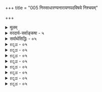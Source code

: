 +++
title = "005 निस्साधारण्यनारायणपदविषये निश्चयम्"

+++
<details><summary>मूलम्</summary>

निस्साधारण्यनारायणपदविषये निश्चयं यान्त्यबाधे सद्ब्रह्माद्यास्समानप्रकरणपठिताश्शङ्कितान्यार्थशब्दाः ।  
अन्तर्यन्ता च नारायण इकि कथितः कारणं चान्तरात्मेत्यस्मादप्यैककण्ठ्यं भवति निरुपधिस्तत्र शम्भ्वादिशब्दः ॥ ५ ॥
</details>

<details><summary>वरदार्य-सर्वाङ्कषा - ५</summary>

एवं ब्रह्मपदार्थविचारं परिसमाप्य, साधनभूतोपासनोपयोगितया ब्रह्मपदस्य साकारब्रह्मणि पर्यवसानं प्रदर्शयति – निस्साधारण्येत्यादि । 'समानप्रकरणपठिताः सद्ब्रह्माद्याः शङ्कितान्यार्थशब्दाः अबाधे निस्साधारण्यनारायणपदविषये निश्चयं यान्ति' – इत्यन्वयः । विचारस्यावश्यकताप्रदर्शनाय 'शङ्कितान्यार्थाः ' इति शब्दविशेषणम् । समानप्रकरणं नाम प्रकृते जगत्कारणत्वप्रतिपादकवेदान्तशास्त्रप्रकरणं सर्वं 'सदेव सौम्येदमग्र आसीदेकमेव ' (छां. 6-2-1 ) 'ब्रह्म वा इदमग्र आसीदेकमेव' (बृ. 3-4-11 ) इत्यादिकं विवक्षितम् । आद्यपदेन 'आत्मा वा इदमग्र आसीदेकमेव ' (बृ. 3-4-17) 'एको ह वै नारायण आसीत् ' (अथर्व . ) 'एको हि रुद्रो न द्वितीयाय तस्थे' (अथर्व. 4) 'न सन्न चासच्छिव एव केवलः' (श्वे. 4-1) 'हिरण्यगर्भस्समवर्तताग्रे' (ऋ. सं. 10-121- 1) इत्यादिप्रकरणगताः आत्मरुद्रशिवहिरण्यगर्भनारायणादिशब्दा विवक्षिताः । न च सृष्टिवाक्यानामैककण्ठं मास्तु । कल्पादिभेदेनास्तु भिन्नोपादानकत्वं जगत इति वाच्यम् ; अत्यन्तालौकिकस्य परब्रह्मणः प्रतिपत्तेरसंभवमाशङ्क्य, सूत्रकारैः 'जन्माद्यस्य यतः' ( ब्र. सू. 1-1-2) इति जगज्जन्मस्थितिलयकारणत्वरूपलक्षणद्वारा ब्रह्मप्रतिपत्तेस्संभवाभिधानात् । असाधारणधर्मो हि लक्षणम् । परस्परमतिव्याप्त्या जगतोऽनेककारणकत्वे जगत्कारणत्वस्य कथं लक्षणत्वं स्यात् ? न च कालभेदेनैव भिन्नकारणकत्वस्याभिधानात्, तत्तत्कालेऽन्यस्य कारणत्वाभावान्नातिप्रसक्तिरिति वाच्यम्, ब्रह्मशब्दवाच्यस्य हि जगत्कारणत्वं लक्षणमुच्यते । 'यतो वा इमानि भूतानि जायन्ते । येन जातानि जीवन्ति । यत्प्रयन्त्यभिसंविशन्ति । तद्विजिज्ञासस्व । तद्ब्रह्मेति' ( तै. भृगु. 1) इति ह्युपनिषत् । यदि ब्रह्मशब्दार्थ एव कल्पभेदेन भिद्येत, तदा कथमेकत्र शक्तिग्रहणसंभवः ? किञ्च 'धाता यथापूर्वमकल्पयत्' ( तै. 2-1) इति सष्टेरेकरूपता सर्वसंमता । अतः कारणवाक्यानामैककण्ठ्यमत्यन्तमावश्यकम् ॥ 

यत्र तु चतुर्मुखादयश्शब्दाः श्रुताः, तत्रावान्तरस्रष्टृत्वविवक्षया तेषां योजनेन, सर्वजगत्कारणत्वव्यावर्तनात्, ‘शास्त्रदृष्ट्या तु' (ब्र.सू. 1-1-31) इत्याद्युक्तक्रमेण वान्तर्यामिविवक्षया वा समन्वयः । तथाचैवमर्थः – **समानप्रकरणपठिताः** = जगत्कारणत्वरूपार्थप्रतिपादकेषु प्रकरणेषु, एकशाखायां भिन्नशाखासु वा पठिताः शङ्कितः अन्यार्थो येषामिति रुद्रचतुर्मुखादिशङ्काविषयभूताः सद्ब्रह्माद्याः शब्दाः सद्ब्रह्माद्या इत्यस्य शब्दपदार्थेन मुख्यविशेष्येण साकमन्वये विरोधाभावादेकदेशान्वयदोषप्रसक्तेर्नावकाशः । 'पुष्टा एते राजमातङ्गाः' इति प्रयोगस्य साधुत्वात् । पुष्टपदं हि मातङ्गान्वयि, अथवा राजमातङ्गान्वयि, न तु राजान्वयि । अथापि नात्रैकदेशान्वयदोषः कस्यापि संमतः । तथाच शङ्कितान्यार्थाः सह्माद्याः शब्दाः

364 

अन्तर्यन्ता च नारायण इति कथितः कारणं चान्तरात्मे- 

त्यस्मादप्यैककण्ठ्यं भवति निरुपधिस्तत्र शम्भवादिशब्दः ॥5॥ 

**निस्साधारण्यस्य** =असाधारणस्यान्यथा नेतुमशक्यत्वात् **अबाधे** = बाधकलेशरहिते **नारायणपदविषये** = नारायणपदवाच्ये **निश्चयम्** = निर्णयम् **यान्ति** = प्राप्नुवन्ति इत्यर्थः ॥ 

एवं साक्षाज्जगत्कारणत्वद्वारा व्यक्तिविशेषनिर्णयमभिधाय जगत्कारणत्वव्याप्तलिङ्गेनापि तन्निर्णयं प्रतिपादयति - अन्तर्यन्ता चेति । **च** = अपि च **अन्तर्यन्ता** = अन्तर्यामी नारायण इति कथितः । एष सर्वभूतान्तरात्मापहतपाप्मा दिव्यो देव एको नारायणः' (सु. 7 ) इति । सुबालोपनिषदः सर्वसंप्रतिपन्नत्वाभावात्कथं तदनुसारेणार्थनिर्णय इति चेत् ; अन्तर्यामिब्राह्मणस्य नारायणपरतायाः श्रीशङ्कराचार्यैरिवाभिधानात् सुबालोपनिषदो भवतानङ्गीकारेऽपि भवदिष्टसिद्धेरसंभवः । जगत्कारणत्वविचारे नारायणस्यान्तर्यामित्वप्रतिपादनं 'आम्रान् पृष्टः कोविदारानाचष्टे' इतिवदुपहास्यमित्यत्राह — कारणं चेत्यादि । कारणं **च** = कारणभूतं वस्तु च **अन्तरात्मा** =अन्तर्याम्येव । 'तत्सृष्ट्वा तदेवानुप्राविशत्' ( तै. आन. 6) इति स्रष्टुरेव तत्तद्वस्त्वन्तः प्रवेशस्य श्रवणात् अन्तर्यामित्वं कारणत्वव्याप्यं लिङ्गम् । **तस्मादपि** = जगत्कारणान्तर्यामिणोरेकत्वादपि **ऐककण्ठ्यम्** = एकाभिप्रायकत्वम् भवति । श्रीशङ्कराचार्यैरपि अन्तर्यामिब्राह्मणे (बृ. 5-7-3) 'य ईदृगीश्वरो नारायणाख्यः' इत्येव व्याख्यानादन्तर्यामी नारायण एव स्रष्टा, अनुप्रविष्टश्च ॥ 

I 

ननु अथर्वशिखायाम् ‘कारणं तु ध्येयः' इत्युपक्रम्य, ‘शंभुराकाशमध्ये ध्येयः' इति शंभुपदवाच्यस्यैव कारणत्वम्, तत्प्रयुक्तदहराकाशमध्यध्येयत्वञ्च कण्ठत एवोच्यत इति, एतदनुरोधेनैवैतरेषां नयनमस्त्वित्यत्राह - भवतीत्यादि । भवतीत्येतत्काकाक्षिन्यायेनोभयत्रापि संबध्यते । तत्र नारायणपदवाच्ये **शंभ्वादिशब्दः** = शंभुप्रभृतिशब्दः **निरुपधिः** = सहजः भवति । नारायणपदस्य संज्ञात्वादन्यत्र सर्वथा न प्रयोगार्हता । शंभ्वादिशब्दास्तु न तथा संज्ञारूपाः । प्रवृत्तिनिमित्तं तु सुखहेतुत्वम् । निरुपाधिकं सुखं तु मोक्ष एव । मोक्षश्च नारायणाधीन इति 'मोक्षमिच्छेज्जनार्दनात्' इत्यादिवचनैः घण्टाकर्णोपाख्यानादिभिश्च सर्ववैदिकसंप्रतिपन्नम् । ‘स्वयंभूः शंभुः' इति च सहस्रनामसु शंभुशब्दः पठ्यते । अन्ततस्तु - 

'ये यथा मां प्रपद्यन्ते तांस्तथैव भजाम्यहम् ॥' इत्यादिभगवद्वाक्यं स्मर्तव्यं हितमिच्छुभिः ॥ 'आलोड्य सर्वशास्त्राणि विचार्य च पुनः पुनः । इदमेकं सुनिष्पन्नं ध्येयो नारायणस्सदा ॥ ' इत्यादिवचनैरार्षैर्नामभाष्यादिकेऽपि च । व्यक्तं श्रीशङ्कराचार्यैरुक्तमप्यवधीयताम् ॥ 

अतो नारायणमारम्यमेव सर्वविप्रकुलसंमतमवधेयम् ॥ 

यद्यपि श्रीभाष्ये मङ्गलपद्य एव ब्रह्मशब्दः भगवच्छब्दवत् श्रियः पतिपर्यायः प्रयुक्तः; अथापि ब्रह्मशब्दः अन्यत्रापि बहुलं प्रयुज्यत एव । अन्यथा हि 'स्याच्चैकस्य ब्रह्मशब्दवत्' (ब्र. सू. 1-3-4) इति सूत्रं निर्विषयं स्यात् । ब्रह्मशब्दस्यानेकेष्वर्थेषु प्रयोगादेव हि तस्य दृष्टान्तीकरणम् । अधिकं तत्रैव ॥ 

365 



अतो नारायणपदव्यतिरिक्तानि सदादिपदानि सावकाशान्येव । लौकिकस्य प्रयोगस्यास्माभिर्वारयितुमशक्यत्वात् । नारायणपदं तु संज्ञायामेव णत्वविधानात्, असाधारणम् । अतश्च नारायणपदमन्यत्र प्रयोक्तमप्यशक्यम्, दृष्टप्रयोगं वा । अत एव 'अबाधे' इति विशेषणम् । ननु रुद्रादिपदानां देवतान्तर एव रूढत्वात् कथं नारायणपरत्वसंभव इति चेत्; 'रुद्रो बहुशिराः ' ' सर्वः शर्वश्शिवः स्थाणुः ' 'हिरण्यगर्भो भूगर्भः ' ‘शंभुरादित्यः' इत्यादिपदानां विष्णुसहस्रनामसु पाठेन देवतान्तरासाधारणत्वाभावत्तेषां पदानाम् ॥ 

ननु प्रसिद्धे वेदभागे प्रसिद्धासूपनिषत्सु च नारायणपदस्यादर्शनात्, तदनुरोधेन कथं ब्रह्मादिपदानां नारायणपरत्वनिर्णयो युज्यते? न च तैत्तिरीयोपनिषदः द्वितीयप्रश्ने सहस्रशीर्षानुवाके नारायणपारम्यस्य स्पष्टं दर्शनात्, कथमेवमिति वाच्यम् ; तत्प्रश्नस्य तैत्तरीयद्वितीयप्रश्नत्वेन परिगणनस्य श्रीवैष्णवसंप्रदायमात्रसंमतत्वेन, श्रीशङ्कराचार्यादिभिरव्याख्यानेनेतरैः खिलत्वेनैवाङ्गीकारात् । न च खिलत्वेऽपि सायणमाधवादिभिर्व्याख्यातत्वेन प्रामाण्यानपायात् नारायणपारम्यसिद्धिर्निष्प्रत्यूहैवेति वाच्यम्ः भो वैदिकंमन्य! मूलभूतप्रश्न एव नावधृतस्त्वया । न वयं सहस्रशीर्षानुवाक्यस्य प्रामाण्यं पर्यनुयुञ्ज्महे । विप्रतिपन्नार्वाचीनोपनिषदनुरोधेन संप्रतिपन्नचिरन्तनवेदगिरामर्थनिर्णयो युक्तो वा? इत्येव प्रश्नः ॥ 

ननु ब्रह्मविष्णुनारायणपदानां पर्यायत्वेन ब्रह्मणः पारम्ये नारायणस्यापि पारम्यं सिद्धमेवेति कं दोष पश्यति भवानिति चेत्- 

कथं प्रबोधयेयं त्वां श्रद्धाजाड्येन पीडितम् ? प्राचीने वेदभागे तु नारायणपदं न हि ॥ दृश्यते कुत एवैतत् चिन्त्यतां सप्रमाणकम् । कथं वाऽपौरुषेयेऽस्मिन् प्राच्यनव्यादिकल्पना? ॥ अज्ञानमेव परममैश्वर्यं ये हि मन्वते । न तैस्साकं विचारादि युक्तं नूनं विवेकिनाम् ॥ ब्राह्मणान् विदुषो ब्रूमः संमर्शकुशलांस्तथा । नित्यत्वेऽपौरुषेयत्वेऽप्यागमानां हि संमतौ आविर्भावतिरोभावौ न वार्यौ गीष्पतेरपि । अतः पूर्वापरीभावोऽप्यनिवार्यस्त्रयीगिराम् । पाठक्रमादिन्यायानामन्यथा का गतिर्भवेत् । संहिताब्राह्मणादीनां क्रमोऽप्यावश्यकस्तथा ॥ नित्यत्वेऽपौरुषेयत्वेऽप्यतः प्राच्यादि युज्यते । आविर्भावदृशा, तस्मादाक्षेपो युज्यतेऽज्ञ्जसा ॥ न दोषो विष्णुपर्यायपदानामविशेषतः । इत्यादिवादोऽविदुषामज्ञानं ज्ञापयेद्ध्रुवम् ॥ तदा हि नाम्नां साहस्रमेकमेव भवेन्ननु । भेदोऽवर्ज्यः प्रवृत्तेस्तु निमित्तानां प्रभेदतः । एतत्प्रकरणं सर्वमधीत्यान्ते यथामति । पृच्छ्यतामुत्तरं ब्रूमः तावान् कालस्तु सह्यताम् ॥ सद्यस्तु स्मर्यतां स्पष्टः शङ्कराचार्यनिर्णयः । नारायणोऽन्तर्यार्माति बृहदारण्यके दृढः ॥ 

प 

अपि च विष्णुपारम्यप्रतिपादनायैव प्रोक्ते विष्णुपुराणेऽपि - सृष्टिस्थित्यन्तकरणी ब्रह्मविष्णुशिवत्मिकाम् । स संज्ञां याति भगवान् एक एव जनार्दनः ॥ (वि.पु. 1-2-67) इति एकसैव नामरूपभेदस्वीकारेण सृष्टिस्थितिप्रलयनिर्वाहो वर्ण्यते । पाञ्चरात्रप्रक्रियायामपि एक एव वासुदेवः संकर्षणानिरुद्धप्रद्युम्नरूपैः लयसृष्टिस्थितीः करोतीति वर्ण्यते । अतश्च सदात्मब्रह्मविष्णुपुरुषवासुदेवनारायणशब्दाः पर्यायाः ॥ ५ ॥
</details>

<details><summary>सर्वार्थसिद्धिः - ०५</summary>

निस्साधारण्यनारायणपदविषये निश्चयं यान्त्यबाधे  
सद्ब्रह्माद्यास्समानप्रकरणपठिताश्शङ्कितान्यार्थशब्दाः ।  
अन्तर्गन्ता च नारायण इति कथितः कारणं चान्तरात्म-  
त्यस्मादप्यैककण्ठ्यं भवति निरुपधिस्तत्र शम्भ्वादिशब्दः ॥ ५ ॥  
एवमीश्वरस्य त्रय्यन्तवेद्यत्वं शब्दवाच्यत्वं च स्थापितम् । स तु हिरण्यगर्भादिष्वन्यतम इति शङ्कायां पुरुषनिर्णयादिसाधितं विशेषनिर्धारणं संगृह्णाति - निस्साधारण्येति ॥ साधकबाधकाभ्यामप्राप्ते शास्त्रमर्थवदित्यभिप्रायेणोक्तम् - अबाध इति । सदादिशब्दानां कथं शङ्कितान्यार्थत्वम्? इत्थम् - सच्छब्दस्तावत् सत्तायोगिपु सर्वेषु प्रवृत्ततया न विशेषनिर्धारणार्हः । ब्रह्मशब्द एकरूढोऽपि बहुषु रूढवत् प्रयुक्ततयाऽन्यार्थत्वशङ्कार्हः स्यात् । आत्मशब्दश्च जीवपरादि - साधारणप्रयोगः । एवं पुरुषप्राणाक्षरादिशब्दा अपि । नारायणशब्दस्तु न जात्युपाधिवचनो न वाऽनेकरूढः । अतस्तेनान्येषां विषयविशेषनिर्धारणं युक्तम् । तत्र च हेतुः समानप्रकरणपठितत्वम्; अन्यथा पश्वधिकरणादेरपि भङ्गः स्यात् । प्रकारान्तरेणापि निर्दिधारयिषुराह - अन्तर्यन्तेति । यथा सुबालोपनिषदि 'एष सर्वभूतान्तरात्माऽपहतपाप्मा दिव्यो देव एको नारायण' इति । एतेनान्तर्यामिब्राह्मणमप्येतद्विषयमिति निर्धारितम् । ततः किमित्यत्राह - कारणमिति । 'तत् सृष्ट्वा तदेवानुप्राविशदि'त्यादिना हि सर्वस्रष्टुस्सर्वान्तर्यामित्वमप्याम्नातम् । फलितमाह - अस्मादिति । नारायणशब्देन सदादिशब्दानामिति शेषः । ननु 'कारणं तु ध्येयः' इत्यत्र 'शम्भुराकाशमध्य इति समाख्यान्तरं दृष्टम्'; ततः किम्? कारणानुवादेन ध्येयत्वविधिपरं हीदं वाक्यम् । पुरोवादे च नारायणत्वनिर्णये तस्मिन्निरुपाधिवाक्यवार्थभूम्ना तद्वृत्तिरुपपन्ना; तथा च नारायणानुवाकेपि विश्वशम्भुवमि'त्युच्यते, शाश्वतं शिवमिति च; अतोऽन्यपरवाक्यस्थसमाख्यामात्रमकिञ्चित्करमिति भावः ॥ ५ ॥
</details>


<details><summary>ಕನ್ನಡ - ०५</summary>

( नारायणने परब्रह्मवॆन्दु निरूपिसुत्तारॆ - समानप्रकरण पताः शङ्कितान्यार्थ शब्दाः सहाद्याः अबाधे निस्साधाराण्य नारायणपदविषये निश्चयं या सृष्टि मुन्ताद ऒन्दे विषयवन्नु हेळुव प्रकरणगळल्लि प्रयुक्तवाद, बेरॆ अर्थवन्नु हेळुव सम्भववे इल्लद 'सत्' 'ब्रह्म' 'आत्म' इत्यादि पदगळु याव विधवाद बाधकवू इल्लद, असाधारणपदवाद नारायणपद प्रतिपाद्यनादवनन्ने बोधिसुत्तवॆ. 

उपनिषत्तुगळल्लि जगत्त्वष्टियन्नु हेळुव प्रकरणगळल्लि 'सदेव सौम्य दमग्र आसीत्' 'ब्रह्मवा इदमेकमेवाग्र आसीत्' 'आत्मा वा इदमेक एवाग्र आसीत्' इत्यादिगळल्लि बेरॆ बेरॆ पदगळन्नु प्रयोगिसिद्धरू अनेक वस्तुगळु जगत्कारणवागलु साध्यविल्लद्दरिन्द यावुदो ऒन्दु वस्तुवन्ने हेळुत्तवॆयॆन्दु ऒप्पबेकु. अदु यावुदु? ऎन्दु संशय बन्दरॆ, 'अथ पुरुषो ह वै नारायणः' ऎन्दु जगतृष्टियन्नु हेळुव प्रकरणदल्ले 'सत्‌'' इत्यादि शब्द स्थानदल्लि 'नारायणपद प्रयुक्तवागि रुवुदरिन्द नारायणने जगत्कारणनॆम्बुदु दृढवागुत्तदॆ. 

'नारायण' पद नार - अयन ऎम्ब व्युत्पत्तियिन्द हुट्टिदाग 'पूर्वपदात् सञ्ज्ञायां' ऎम्ब पाणिनि सूत्रदिन्द सञ्ज्ञावाचक पद वाद कारण 'नारायन' ऎम्बुदक्कॆ बदलु 'नारायण' ऎन्दागुत्तदॆ. आद्दरिन्द नारायण पदक्कॆ बेरॆ अर्थवन्नु हेळलु साध्यविल्ल. आदकारण नारायणने उपनिषत्पतिपाद्यवाद परब्रह्म.श्लोक 6] 

नायकसर 

177 

[ब्रह्मरुद्रादिगळु परब्रह्मरल्ल] 

151 - 

3 

विक्टोरष्यभिख्या शिव इति शुभतारूढिरानुपाधि तस्माद्‌यः श्रुतो सौ शिव इति शिव एनेति वाक्यं त्वक्तिः । 

इदल्लदॆ - अन्वर्यना च नारायण इति कथितः - अन्तर्या मियू सह नारायणने ऎन्दु सुबालोपनिषत्तिनल्लि एष सर्वभूता नरात्माsपहतपाप्पा दिव्यू देव एको नारायणः' ऎन्दु हेळिदॆ. 

कारणं च अन्तरात्मा इति अस्मादपि ऐककण्णं भवति - सर्वान्तर्यामियागिरुववने जगत्कारणनागुत्तानॆ ऎन्दु अन्तर्यामि ब्राह्मणादिगळिन्द व्यक्तवागुवुदरिन्दलू नारायणने जगत्कारणवाद परब्रह्मवॆन्दु ऎल्ल उपनिषत्तुगळू ऒक्कॊरळिनिन्द हेळुत्तवॆ. 

अथर्वशिखॆयल्लि 'कारणं तु धैयः' 'शम्भुराकाश मध्यॆ धैयः' ऎन्दु शम्भुशब्द वाच्यने कारणनु मत्तु उपास्यनॆन्दु हेळिद्दु हेगॆ ? ऎन्दरॆ - तत्र शम्भादि शब्दः निरुपधिः [भवति] अल्लि नाराय 

णने यथार्थ शम्भुपद बोधनागिरुवनु. आद्दरिन्द विरोधविल्ल. 

'शम्भु' ऎन्दरॆ ऎल्लरिगू सुखवन्नु कॊडुववनॆन्दु अर्थ मोक्षवे पूर्णसुख, 'मोक्षमिचैनार्दनात्' ऎम्बुदु प्रसिद्ध. आद्दरिन्द 'शम्भु' ऎन्दरॆ नारायणने आगुत्तानॆ ॥ ५ ) 

</details>


<details><summary>ಕನ್ನಡ - ०५</summary>

( नारायणने परब्रह्मवॆन्दु निरूपिसुत्तारॆ - समानप्रकरण पताः शङ्कितान्यार्थ शब्दाः सहाद्याः अबाधे निस्साधाराण्य नारायणपदविषये निश्चयं या सृष्टि मुन्ताद ऒन्दे विषयवन्नु हेळुव प्रकरणगळल्लि प्रयुक्तवाद, बेरॆ अर्थवन्नु हेळुव सम्भववे इल्लद 'सत्' 'ब्रह्म' 'आत्म' इत्यादि पदगळु याव विधवाद बाधकवू इल्लद, असाधारणपदवाद नारायणपद प्रतिपाद्यनादवनन्ने बोधिसुत्तवॆ. 

उपनिषत्तुगळल्लि जगत्त्वष्टियन्नु हेळुव प्रकरणगळल्लि 'सदेव सौम्य दमग्र आसीत्' 'ब्रह्मवा इदमेकमेवाग्र आसीत्' 'आत्मा वा इदमेक एवाग्र आसीत्' इत्यादिगळल्लि बेरॆ बेरॆ पदगळन्नु प्रयोगिसिद्धरू अनेक वस्तुगळु जगत्कारणवागलु साध्यविल्लद्दरिन्द यावुदो ऒन्दु वस्तुवन्ने हेळुत्तवॆयॆन्दु ऒप्पबेकु. अदु यावुदु? ऎन्दु संशय बन्दरॆ, 'अथ पुरुषो ह वै नारायणः' ऎन्दु जगतृष्टियन्नु हेळुव प्रकरणदल्ले 'सत्‌'' इत्यादि शब्द स्थानदल्लि 'नारायणपद प्रयुक्तवागि रुवुदरिन्द नारायणने जगत्कारणनॆम्बुदु दृढवागुत्तदॆ. 

'नारायण' पद नार - अयन ऎम्ब व्युत्पत्तियिन्द हुट्टिदाग 'पूर्वपदात् सञ्ज्ञायां' ऎम्ब पाणिनि सूत्रदिन्द सञ्ज्ञावाचक पद वाद कारण 'नारायन' ऎम्बुदक्कॆ बदलु 'नारायण' ऎन्दागुत्तदॆ. आद्दरिन्द नारायण पदक्कॆ बेरॆ अर्थवन्नु हेळलु साध्यविल्ल. आदकारण नारायणने उपनिषत्पतिपाद्यवाद परब्रह्म.श्लोक 6] 

नायकसर 

177 

[ब्रह्मरुद्रादिगळु परब्रह्मरल्ल] 

151 - 

3 

विक्टोरष्यभिख्या शिव इति शुभतारूढिरानुपाधि तस्माद्‌यः श्रुतो सौ शिव इति शिव एनेति वाक्यं त्वक्तिः । 

इदल्लदॆ - अन्वर्यना च नारायण इति कथितः - अन्तर्या मियू सह नारायणने ऎन्दु सुबालोपनिषत्तिनल्लि एष सर्वभूता नरात्माsपहतपाप्पा दिव्यू देव एको नारायणः' ऎन्दु हेळिदॆ. 

कारणं च अन्तरात्मा इति अस्मादपि ऐककण्णं भवति - सर्वान्तर्यामियागिरुववने जगत्कारणनागुत्तानॆ ऎन्दु अन्तर्यामि ब्राह्मणादिगळिन्द व्यक्तवागुवुदरिन्दलू नारायणने जगत्कारणवाद परब्रह्मवॆन्दु ऎल्ल उपनिषत्तुगळू ऒक्कॊरळिनिन्द हेळुत्तवॆ. 

अथर्वशिखॆयल्लि 'कारणं तु धैयः' 'शम्भुराकाश मध्यॆ धैयः' ऎन्दु शम्भुशब्द वाच्यने कारणनु मत्तु उपास्यनॆन्दु हेळिद्दु हेगॆ ? ऎन्दरॆ - तत्र शम्भादि शब्दः निरुपधिः [भवति] अल्लि नाराय 

णने यथार्थ शम्भुपद बोधनागिरुवनु. आद्दरिन्द विरोधविल्ल. 

'शम्भु' ऎन्दरॆ ऎल्लरिगू सुखवन्नु कॊडुववनॆन्दु अर्थ मोक्षवे पूर्णसुख, 'मोक्षमिचैनार्दनात्' ऎम्बुदु प्रसिद्ध. आद्दरिन्द 'शम्भु' ऎन्दरॆ नारायणने आगुत्तानॆ ॥ ५ ) 

</details>



<details><summary>ಕನ್ನಡ - ०५</summary>

( नारायणने परब्रह्मवॆन्दु निरूपिसुत्तारॆ - समानप्रकरण पताः शङ्कितान्यार्थ शब्दाः सहाद्याः अबाधे निस्साधाराण्य नारायणपदविषये निश्चयं या सृष्टि मुन्ताद ऒन्दे विषयवन्नु हेळुव प्रकरणगळल्लि प्रयुक्तवाद, बेरॆ अर्थवन्नु हेळुव सम्भववे इल्लद 'सत्' 'ब्रह्म' 'आत्म' इत्यादि पदगळु याव विधवाद बाधकवू इल्लद, असाधारणपदवाद नारायणपद प्रतिपाद्यनादवनन्ने बोधिसुत्तवॆ. 

उपनिषत्तुगळल्लि जगत्त्वष्टियन्नु हेळुव प्रकरणगळल्लि 'सदेव सौम्य दमग्र आसीत्' 'ब्रह्मवा इदमेकमेवाग्र आसीत्' 'आत्मा वा इदमेक एवाग्र आसीत्' इत्यादिगळल्लि बेरॆ बेरॆ पदगळन्नु प्रयोगिसिद्धरू अनेक वस्तुगळु जगत्कारणवागलु साध्यविल्लद्दरिन्द यावुदो ऒन्दु वस्तुवन्ने हेळुत्तवॆयॆन्दु ऒप्पबेकु. अदु यावुदु? ऎन्दु संशय बन्दरॆ, 'अथ पुरुषो ह वै नारायणः' ऎन्दु जगतृष्टियन्नु हेळुव प्रकरणदल्ले 'सत्‌'' इत्यादि शब्द स्थानदल्लि 'नारायणपद प्रयुक्तवागि रुवुदरिन्द नारायणने जगत्कारणनॆम्बुदु दृढवागुत्तदॆ. 

'नारायण' पद नार - अयन ऎम्ब व्युत्पत्तियिन्द हुट्टिदाग 'पूर्वपदात् सञ्ज्ञायां' ऎम्ब पाणिनि सूत्रदिन्द सञ्ज्ञावाचक पद वाद कारण 'नारायन' ऎम्बुदक्कॆ बदलु 'नारायण' ऎन्दागुत्तदॆ. आद्दरिन्द नारायण पदक्कॆ बेरॆ अर्थवन्नु हेळलु साध्यविल्ल. आदकारण नारायणने उपनिषत्पतिपाद्यवाद परब्रह्म.श्लोक 6] 

नायकसर 

177 

[ब्रह्मरुद्रादिगळु परब्रह्मरल्ल] 

151 - 

3 

विक्टोरष्यभिख्या शिव इति शुभतारूढिरानुपाधि तस्माद्‌यः श्रुतो सौ शिव इति शिव एनेति वाक्यं त्वक्तिः । 

इदल्लदॆ - अन्वर्यना च नारायण इति कथितः - अन्तर्या मियू सह नारायणने ऎन्दु सुबालोपनिषत्तिनल्लि एष सर्वभूता नरात्माsपहतपाप्पा दिव्यू देव एको नारायणः' ऎन्दु हेळिदॆ. 

कारणं च अन्तरात्मा इति अस्मादपि ऐककण्णं भवति - सर्वान्तर्यामियागिरुववने जगत्कारणनागुत्तानॆ ऎन्दु अन्तर्यामि ब्राह्मणादिगळिन्द व्यक्तवागुवुदरिन्दलू नारायणने जगत्कारणवाद परब्रह्मवॆन्दु ऎल्ल उपनिषत्तुगळू ऒक्कॊरळिनिन्द हेळुत्तवॆ. 

अथर्वशिखॆयल्लि 'कारणं तु धैयः' 'शम्भुराकाश मध्यॆ धैयः' ऎन्दु शम्भुशब्द वाच्यने कारणनु मत्तु उपास्यनॆन्दु हेळिद्दु हेगॆ ? ऎन्दरॆ - तत्र शम्भादि शब्दः निरुपधिः [भवति] अल्लि नाराय 

णने यथार्थ शम्भुपद बोधनागिरुवनु. आद्दरिन्द विरोधविल्ल. 

'शम्भु' ऎन्दरॆ ऎल्लरिगू सुखवन्नु कॊडुववनॆन्दु अर्थ मोक्षवे पूर्णसुख, 'मोक्षमिचैनार्दनात्' ऎम्बुदु प्रसिद्ध. आद्दरिन्द 'शम्भु' ऎन्दरॆ नारायणने आगुत्तानॆ ॥ ५ ) 

</details>


<details><summary>ಕನ್ನಡ - ०५</summary>

( नारायणने परब्रह्मवॆन्दु निरूपिसुत्तारॆ - समानप्रकरण पताः शङ्कितान्यार्थ शब्दाः सहाद्याः अबाधे निस्साधाराण्य नारायणपदविषये निश्चयं या सृष्टि मुन्ताद ऒन्दे विषयवन्नु हेळुव प्रकरणगळल्लि प्रयुक्तवाद, बेरॆ अर्थवन्नु हेळुव सम्भववे इल्लद 'सत्' 'ब्रह्म' 'आत्म' इत्यादि पदगळु याव विधवाद बाधकवू इल्लद, असाधारणपदवाद नारायणपद प्रतिपाद्यनादवनन्ने बोधिसुत्तवॆ. 

उपनिषत्तुगळल्लि जगत्त्वष्टियन्नु हेळुव प्रकरणगळल्लि 'सदेव सौम्य दमग्र आसीत्' 'ब्रह्मवा इदमेकमेवाग्र आसीत्' 'आत्मा वा इदमेक एवाग्र आसीत्' इत्यादिगळल्लि बेरॆ बेरॆ पदगळन्नु प्रयोगिसिद्धरू अनेक वस्तुगळु जगत्कारणवागलु साध्यविल्लद्दरिन्द यावुदो ऒन्दु वस्तुवन्ने हेळुत्तवॆयॆन्दु ऒप्पबेकु. अदु यावुदु? ऎन्दु संशय बन्दरॆ, 'अथ पुरुषो ह वै नारायणः' ऎन्दु जगतृष्टियन्नु हेळुव प्रकरणदल्ले 'सत्‌'' इत्यादि शब्द स्थानदल्लि 'नारायणपद प्रयुक्तवागि रुवुदरिन्द नारायणने जगत्कारणनॆम्बुदु दृढवागुत्तदॆ. 

'नारायण' पद नार - अयन ऎम्ब व्युत्पत्तियिन्द हुट्टिदाग 'पूर्वपदात् सञ्ज्ञायां' ऎम्ब पाणिनि सूत्रदिन्द सञ्ज्ञावाचक पद वाद कारण 'नारायन' ऎम्बुदक्कॆ बदलु 'नारायण' ऎन्दागुत्तदॆ. आद्दरिन्द नारायण पदक्कॆ बेरॆ अर्थवन्नु हेळलु साध्यविल्ल. आदकारण नारायणने उपनिषत्पतिपाद्यवाद परब्रह्म.श्लोक 6] 

नायकसर 

177 

[ब्रह्मरुद्रादिगळु परब्रह्मरल्ल] 

151 - 

3 

विक्टोरष्यभिख्या शिव इति शुभतारूढिरानुपाधि तस्माद्‌यः श्रुतो सौ शिव इति शिव एनेति वाक्यं त्वक्तिः । 

इदल्लदॆ - अन्वर्यना च नारायण इति कथितः - अन्तर्या मियू सह नारायणने ऎन्दु सुबालोपनिषत्तिनल्लि एष सर्वभूता नरात्माsपहतपाप्पा दिव्यू देव एको नारायणः' ऎन्दु हेळिदॆ. 

कारणं च अन्तरात्मा इति अस्मादपि ऐककण्णं भवति - सर्वान्तर्यामियागिरुववने जगत्कारणनागुत्तानॆ ऎन्दु अन्तर्यामि ब्राह्मणादिगळिन्द व्यक्तवागुवुदरिन्दलू नारायणने जगत्कारणवाद परब्रह्मवॆन्दु ऎल्ल उपनिषत्तुगळू ऒक्कॊरळिनिन्द हेळुत्तवॆ. 

अथर्वशिखॆयल्लि 'कारणं तु धैयः' 'शम्भुराकाश मध्यॆ धैयः' ऎन्दु शम्भुशब्द वाच्यने कारणनु मत्तु उपास्यनॆन्दु हेळिद्दु हेगॆ ? ऎन्दरॆ - तत्र शम्भादि शब्दः निरुपधिः [भवति] अल्लि नाराय 

णने यथार्थ शम्भुपद बोधनागिरुवनु. आद्दरिन्द विरोधविल्ल. 

'शम्भु' ऎन्दरॆ ऎल्लरिगू सुखवन्नु कॊडुववनॆन्दु अर्थ मोक्षवे पूर्णसुख, 'मोक्षमिचैनार्दनात्' ऎम्बुदु प्रसिद्ध. आद्दरिन्द 'शम्भु' ऎन्दरॆ नारायणने आगुत्तानॆ ॥ ५ ) 

</details>



<details><summary>ಕನ್ನಡ - ०५</summary>

( नारायणने परब्रह्मवॆन्दु निरूपिसुत्तारॆ - समानप्रकरण पताः शङ्कितान्यार्थ शब्दाः सहाद्याः अबाधे निस्साधाराण्य नारायणपदविषये निश्चयं या सृष्टि मुन्ताद ऒन्दे विषयवन्नु हेळुव प्रकरणगळल्लि प्रयुक्तवाद, बेरॆ अर्थवन्नु हेळुव सम्भववे इल्लद 'सत्' 'ब्रह्म' 'आत्म' इत्यादि पदगळु याव विधवाद बाधकवू इल्लद, असाधारणपदवाद नारायणपद प्रतिपाद्यनादवनन्ने बोधिसुत्तवॆ. 

उपनिषत्तुगळल्लि जगत्त्वष्टियन्नु हेळुव प्रकरणगळल्लि 'सदेव सौम्य दमग्र आसीत्' 'ब्रह्मवा इदमेकमेवाग्र आसीत्' 'आत्मा वा इदमेक एवाग्र आसीत्' इत्यादिगळल्लि बेरॆ बेरॆ पदगळन्नु प्रयोगिसिद्धरू अनेक वस्तुगळु जगत्कारणवागलु साध्यविल्लद्दरिन्द यावुदो ऒन्दु वस्तुवन्ने हेळुत्तवॆयॆन्दु ऒप्पबेकु. अदु यावुदु? ऎन्दु संशय बन्दरॆ, 'अथ पुरुषो ह वै नारायणः' ऎन्दु जगतृष्टियन्नु हेळुव प्रकरणदल्ले 'सत्‌'' इत्यादि शब्द स्थानदल्लि 'नारायणपद प्रयुक्तवागि रुवुदरिन्द नारायणने जगत्कारणनॆम्बुदु दृढवागुत्तदॆ. 

'नारायण' पद नार - अयन ऎम्ब व्युत्पत्तियिन्द हुट्टिदाग 'पूर्वपदात् सञ्ज्ञायां' ऎम्ब पाणिनि सूत्रदिन्द सञ्ज्ञावाचक पद वाद कारण 'नारायन' ऎम्बुदक्कॆ बदलु 'नारायण' ऎन्दागुत्तदॆ. आद्दरिन्द नारायण पदक्कॆ बेरॆ अर्थवन्नु हेळलु साध्यविल्ल. आदकारण नारायणने उपनिषत्पतिपाद्यवाद परब्रह्म.श्लोक 6] 

नायकसर 

177 

[ब्रह्मरुद्रादिगळु परब्रह्मरल्ल] 

151 - 

3 

विक्टोरष्यभिख्या शिव इति शुभतारूढिरानुपाधि तस्माद्‌यः श्रुतो सौ शिव इति शिव एनेति वाक्यं त्वक्तिः । 

इदल्लदॆ - अन्वर्यना च नारायण इति कथितः - अन्तर्या मियू सह नारायणने ऎन्दु सुबालोपनिषत्तिनल्लि एष सर्वभूता नरात्माsपहतपाप्पा दिव्यू देव एको नारायणः' ऎन्दु हेळिदॆ. 

कारणं च अन्तरात्मा इति अस्मादपि ऐककण्णं भवति - सर्वान्तर्यामियागिरुववने जगत्कारणनागुत्तानॆ ऎन्दु अन्तर्यामि ब्राह्मणादिगळिन्द व्यक्तवागुवुदरिन्दलू नारायणने जगत्कारणवाद परब्रह्मवॆन्दु ऎल्ल उपनिषत्तुगळू ऒक्कॊरळिनिन्द हेळुत्तवॆ. 

अथर्वशिखॆयल्लि 'कारणं तु धैयः' 'शम्भुराकाश मध्यॆ धैयः' ऎन्दु शम्भुशब्द वाच्यने कारणनु मत्तु उपास्यनॆन्दु हेळिद्दु हेगॆ ? ऎन्दरॆ - तत्र शम्भादि शब्दः निरुपधिः [भवति] अल्लि नाराय 

णने यथार्थ शम्भुपद बोधनागिरुवनु. आद्दरिन्द विरोधविल्ल. 

'शम्भु' ऎन्दरॆ ऎल्लरिगू सुखवन्नु कॊडुववनॆन्दु अर्थ मोक्षवे पूर्णसुख, 'मोक्षमिचैनार्दनात्' ऎम्बुदु प्रसिद्ध. आद्दरिन्द 'शम्भु' ऎन्दरॆ नारायणने आगुत्तानॆ ॥ ५ ) 

</details>


<details><summary>ಕನ್ನಡ - ०५</summary>

( नारायणने परब्रह्मवॆन्दु निरूपिसुत्तारॆ - समानप्रकरण पताः शङ्कितान्यार्थ शब्दाः सहाद्याः अबाधे निस्साधाराण्य नारायणपदविषये निश्चयं या सृष्टि मुन्ताद ऒन्दे विषयवन्नु हेळुव प्रकरणगळल्लि प्रयुक्तवाद, बेरॆ अर्थवन्नु हेळुव सम्भववे इल्लद 'सत्' 'ब्रह्म' 'आत्म' इत्यादि पदगळु याव विधवाद बाधकवू इल्लद, असाधारणपदवाद नारायणपद प्रतिपाद्यनादवनन्ने बोधिसुत्तवॆ. 

उपनिषत्तुगळल्लि जगत्त्वष्टियन्नु हेळुव प्रकरणगळल्लि 'सदेव सौम्य दमग्र आसीत्' 'ब्रह्मवा इदमेकमेवाग्र आसीत्' 'आत्मा वा इदमेक एवाग्र आसीत्' इत्यादिगळल्लि बेरॆ बेरॆ पदगळन्नु प्रयोगिसिद्धरू अनेक वस्तुगळु जगत्कारणवागलु साध्यविल्लद्दरिन्द यावुदो ऒन्दु वस्तुवन्ने हेळुत्तवॆयॆन्दु ऒप्पबेकु. अदु यावुदु? ऎन्दु संशय बन्दरॆ, 'अथ पुरुषो ह वै नारायणः' ऎन्दु जगतृष्टियन्नु हेळुव प्रकरणदल्ले 'सत्‌'' इत्यादि शब्द स्थानदल्लि 'नारायणपद प्रयुक्तवागि रुवुदरिन्द नारायणने जगत्कारणनॆम्बुदु दृढवागुत्तदॆ. 

'नारायण' पद नार - अयन ऎम्ब व्युत्पत्तियिन्द हुट्टिदाग 'पूर्वपदात् सञ्ज्ञायां' ऎम्ब पाणिनि सूत्रदिन्द सञ्ज्ञावाचक पद वाद कारण 'नारायन' ऎम्बुदक्कॆ बदलु 'नारायण' ऎन्दागुत्तदॆ. आद्दरिन्द नारायण पदक्कॆ बेरॆ अर्थवन्नु हेळलु साध्यविल्ल. आदकारण नारायणने उपनिषत्पतिपाद्यवाद परब्रह्म.श्लोक 6] 

नायकसर 

177 

[ब्रह्मरुद्रादिगळु परब्रह्मरल्ल] 

151 - 

3 

विक्टोरष्यभिख्या शिव इति शुभतारूढिरानुपाधि तस्माद्‌यः श्रुतो सौ शिव इति शिव एनेति वाक्यं त्वक्तिः । 

इदल्लदॆ - अन्वर्यना च नारायण इति कथितः - अन्तर्या मियू सह नारायणने ऎन्दु सुबालोपनिषत्तिनल्लि एष सर्वभूता नरात्माsपहतपाप्पा दिव्यू देव एको नारायणः' ऎन्दु हेळिदॆ. 

कारणं च अन्तरात्मा इति अस्मादपि ऐककण्णं भवति - सर्वान्तर्यामियागिरुववने जगत्कारणनागुत्तानॆ ऎन्दु अन्तर्यामि ब्राह्मणादिगळिन्द व्यक्तवागुवुदरिन्दलू नारायणने जगत्कारणवाद परब्रह्मवॆन्दु ऎल्ल उपनिषत्तुगळू ऒक्कॊरळिनिन्द हेळुत्तवॆ. 

अथर्वशिखॆयल्लि 'कारणं तु धैयः' 'शम्भुराकाश मध्यॆ धैयः' ऎन्दु शम्भुशब्द वाच्यने कारणनु मत्तु उपास्यनॆन्दु हेळिद्दु हेगॆ ? ऎन्दरॆ - तत्र शम्भादि शब्दः निरुपधिः [भवति] अल्लि नाराय 

णने यथार्थ शम्भुपद बोधनागिरुवनु. आद्दरिन्द विरोधविल्ल. 

'शम्भु' ऎन्दरॆ ऎल्लरिगू सुखवन्नु कॊडुववनॆन्दु अर्थ मोक्षवे पूर्णसुख, 'मोक्षमिचैनार्दनात्' ऎम्बुदु प्रसिद्ध. आद्दरिन्द 'शम्भु' ऎन्दरॆ नारायणने आगुत्तानॆ ॥ ५ ) 

</details>



<details><summary>ಕನ್ನಡ - ०५</summary>

( नारायणने परब्रह्मवॆन्दु निरूपिसुत्तारॆ - समानप्रकरण पताः शङ्कितान्यार्थ शब्दाः सहाद्याः अबाधे निस्साधाराण्य नारायणपदविषये निश्चयं या सृष्टि मुन्ताद ऒन्दे विषयवन्नु हेळुव प्रकरणगळल्लि प्रयुक्तवाद, बेरॆ अर्थवन्नु हेळुव सम्भववे इल्लद 'सत्' 'ब्रह्म' 'आत्म' इत्यादि पदगळु याव विधवाद बाधकवू इल्लद, असाधारणपदवाद नारायणपद प्रतिपाद्यनादवनन्ने बोधिसुत्तवॆ. 

उपनिषत्तुगळल्लि जगत्त्वष्टियन्नु हेळुव प्रकरणगळल्लि 'सदेव सौम्य दमग्र आसीत्' 'ब्रह्मवा इदमेकमेवाग्र आसीत्' 'आत्मा वा इदमेक एवाग्र आसीत्' इत्यादिगळल्लि बेरॆ बेरॆ पदगळन्नु प्रयोगिसिद्धरू अनेक वस्तुगळु जगत्कारणवागलु साध्यविल्लद्दरिन्द यावुदो ऒन्दु वस्तुवन्ने हेळुत्तवॆयॆन्दु ऒप्पबेकु. अदु यावुदु? ऎन्दु संशय बन्दरॆ, 'अथ पुरुषो ह वै नारायणः' ऎन्दु जगतृष्टियन्नु हेळुव प्रकरणदल्ले 'सत्‌'' इत्यादि शब्द स्थानदल्लि 'नारायणपद प्रयुक्तवागि रुवुदरिन्द नारायणने जगत्कारणनॆम्बुदु दृढवागुत्तदॆ. 

'नारायण' पद नार - अयन ऎम्ब व्युत्पत्तियिन्द हुट्टिदाग 'पूर्वपदात् सञ्ज्ञायां' ऎम्ब पाणिनि सूत्रदिन्द सञ्ज्ञावाचक पद वाद कारण 'नारायन' ऎम्बुदक्कॆ बदलु 'नारायण' ऎन्दागुत्तदॆ. आद्दरिन्द नारायण पदक्कॆ बेरॆ अर्थवन्नु हेळलु साध्यविल्ल. आदकारण नारायणने उपनिषत्पतिपाद्यवाद परब्रह्म.श्लोक 6] 

नायकसर 

177 

[ब्रह्मरुद्रादिगळु परब्रह्मरल्ल] 

151 - 

3 

विक्टोरष्यभिख्या शिव इति शुभतारूढिरानुपाधि तस्माद्‌यः श्रुतो सौ शिव इति शिव एनेति वाक्यं त्वक्तिः । 

इदल्लदॆ - अन्वर्यना च नारायण इति कथितः - अन्तर्या मियू सह नारायणने ऎन्दु सुबालोपनिषत्तिनल्लि एष सर्वभूता नरात्माsपहतपाप्पा दिव्यू देव एको नारायणः' ऎन्दु हेळिदॆ. 

कारणं च अन्तरात्मा इति अस्मादपि ऐककण्णं भवति - सर्वान्तर्यामियागिरुववने जगत्कारणनागुत्तानॆ ऎन्दु अन्तर्यामि ब्राह्मणादिगळिन्द व्यक्तवागुवुदरिन्दलू नारायणने जगत्कारणवाद परब्रह्मवॆन्दु ऎल्ल उपनिषत्तुगळू ऒक्कॊरळिनिन्द हेळुत्तवॆ. 

अथर्वशिखॆयल्लि 'कारणं तु धैयः' 'शम्भुराकाश मध्यॆ धैयः' ऎन्दु शम्भुशब्द वाच्यने कारणनु मत्तु उपास्यनॆन्दु हेळिद्दु हेगॆ ? ऎन्दरॆ - तत्र शम्भादि शब्दः निरुपधिः [भवति] अल्लि नाराय 

णने यथार्थ शम्भुपद बोधनागिरुवनु. आद्दरिन्द विरोधविल्ल. 

'शम्भु' ऎन्दरॆ ऎल्लरिगू सुखवन्नु कॊडुववनॆन्दु अर्थ मोक्षवे पूर्णसुख, 'मोक्षमिचैनार्दनात्' ऎम्बुदु प्रसिद्ध. आद्दरिन्द 'शम्भु' ऎन्दरॆ नारायणने आगुत्तानॆ ॥ ५ ) 

</details>


<details><summary>ಕನ್ನಡ - ०५</summary>

( नारायणने परब्रह्मवॆन्दु निरूपिसुत्तारॆ - समानप्रकरण पताः शङ्कितान्यार्थ शब्दाः सहाद्याः अबाधे निस्साधाराण्य नारायणपदविषये निश्चयं या सृष्टि मुन्ताद ऒन्दे विषयवन्नु हेळुव प्रकरणगळल्लि प्रयुक्तवाद, बेरॆ अर्थवन्नु हेळुव सम्भववे इल्लद 'सत्' 'ब्रह्म' 'आत्म' इत्यादि पदगळु याव विधवाद बाधकवू इल्लद, असाधारणपदवाद नारायणपद प्रतिपाद्यनादवनन्ने बोधिसुत्तवॆ. 

उपनिषत्तुगळल्लि जगत्त्वष्टियन्नु हेळुव प्रकरणगळल्लि 'सदेव सौम्य दमग्र आसीत्' 'ब्रह्मवा इदमेकमेवाग्र आसीत्' 'आत्मा वा इदमेक एवाग्र आसीत्' इत्यादिगळल्लि बेरॆ बेरॆ पदगळन्नु प्रयोगिसिद्धरू अनेक वस्तुगळु जगत्कारणवागलु साध्यविल्लद्दरिन्द यावुदो ऒन्दु वस्तुवन्ने हेळुत्तवॆयॆन्दु ऒप्पबेकु. अदु यावुदु? ऎन्दु संशय बन्दरॆ, 'अथ पुरुषो ह वै नारायणः' ऎन्दु जगतृष्टियन्नु हेळुव प्रकरणदल्ले 'सत्‌'' इत्यादि शब्द स्थानदल्लि 'नारायणपद प्रयुक्तवागि रुवुदरिन्द नारायणने जगत्कारणनॆम्बुदु दृढवागुत्तदॆ. 

'नारायण' पद नार - अयन ऎम्ब व्युत्पत्तियिन्द हुट्टिदाग 'पूर्वपदात् सञ्ज्ञायां' ऎम्ब पाणिनि सूत्रदिन्द सञ्ज्ञावाचक पद वाद कारण 'नारायन' ऎम्बुदक्कॆ बदलु 'नारायण' ऎन्दागुत्तदॆ. आद्दरिन्द नारायण पदक्कॆ बेरॆ अर्थवन्नु हेळलु साध्यविल्ल. आदकारण नारायणने उपनिषत्पतिपाद्यवाद परब्रह्म.श्लोक 6] 

नायकसर 

177 

[ब्रह्मरुद्रादिगळु परब्रह्मरल्ल] 

151 - 

3 

विक्टोरष्यभिख्या शिव इति शुभतारूढिरानुपाधि तस्माद्‌यः श्रुतो सौ शिव इति शिव एनेति वाक्यं त्वक्तिः । 

इदल्लदॆ - अन्वर्यना च नारायण इति कथितः - अन्तर्या मियू सह नारायणने ऎन्दु सुबालोपनिषत्तिनल्लि एष सर्वभूता नरात्माsपहतपाप्पा दिव्यू देव एको नारायणः' ऎन्दु हेळिदॆ. 

कारणं च अन्तरात्मा इति अस्मादपि ऐककण्णं भवति - सर्वान्तर्यामियागिरुववने जगत्कारणनागुत्तानॆ ऎन्दु अन्तर्यामि ब्राह्मणादिगळिन्द व्यक्तवागुवुदरिन्दलू नारायणने जगत्कारणवाद परब्रह्मवॆन्दु ऎल्ल उपनिषत्तुगळू ऒक्कॊरळिनिन्द हेळुत्तवॆ. 

अथर्वशिखॆयल्लि 'कारणं तु धैयः' 'शम्भुराकाश मध्यॆ धैयः' ऎन्दु शम्भुशब्द वाच्यने कारणनु मत्तु उपास्यनॆन्दु हेळिद्दु हेगॆ ? ऎन्दरॆ - तत्र शम्भादि शब्दः निरुपधिः [भवति] अल्लि नाराय 

णने यथार्थ शम्भुपद बोधनागिरुवनु. आद्दरिन्द विरोधविल्ल. 

'शम्भु' ऎन्दरॆ ऎल्लरिगू सुखवन्नु कॊडुववनॆन्दु अर्थ मोक्षवे पूर्णसुख, 'मोक्षमिचैनार्दनात्' ऎम्बुदु प्रसिद्ध. आद्दरिन्द 'शम्भु' ऎन्दरॆ नारायणने आगुत्तानॆ ॥ ५ ) 

</details>



